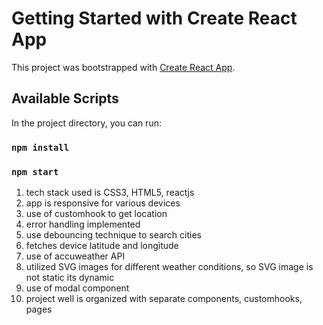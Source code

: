 # Getting Started with Create React App

This project was bootstrapped with [Create React App](https://github.com/facebook/create-react-app).

## Available Scripts

In the project directory, you can run:

### `npm install`
### `npm start`

<!-- what project contains -->

1) tech stack used is CSS3, HTML5, reactjs
2) app is responsive for various devices
3) use of customhook to get location
4) error handling implemented 
5) use debouncing technique to search cities
6) fetches device latitude and longitude
7) use of accuweather API 
8) utilized SVG images for different weather conditions, so SVG image is not static its dynamic
9) use of modal component
10) project well is organized with separate components, customhooks, pages